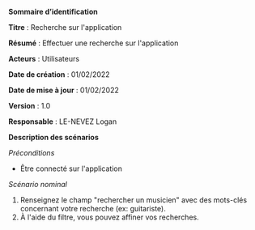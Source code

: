 **Sommaire d’identification**

  **Titre** : Recherche sur l'application

  **Résumé** : Effectuer une recherche sur l'application

  **Acteurs** : Utilisateurs

  **Date de création** : 01/02/2022

  **Date de mise à jour**  : 01/02/2022

  **Version** : 1.0

  **Responsable** : LE-NEVEZ Logan


**Description des scénarios**

*Préconditions*

- Être connecté sur l'application

*Scénario nominal*

1. Renseignez le champ "rechercher un musicien" avec des mots-clés concernant votre recherche (ex: guitariste).
2. À l'aide du filtre, vous pouvez affiner vos recherches.
